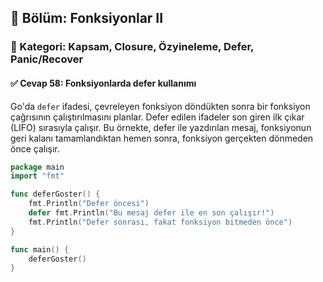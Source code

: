 ## 📘 Bölüm: Fonksiyonlar II  
### 🔹 Kategori: Kapsam, Closure, Özyineleme, Defer, Panic/Recover  
#### ✅ Cevap 58: Fonksiyonlarda defer kullanımı

Go'da `defer` ifadesi, çevreleyen fonksiyon döndükten sonra bir fonksiyon çağrısının çalıştırılmasını planlar. Defer edilen ifadeler son giren ilk çıkar (LIFO) sırasıyla çalışır. Bu örnekte, defer ile yazdırılan mesaj, fonksiyonun geri kalanı tamamlandıktan hemen sonra, fonksiyon gerçekten dönmeden önce çalışır.

```go
package main
import "fmt"

func deferGoster() {
    fmt.Println("Defer öncesi")
    defer fmt.Println("Bu mesaj defer ile en son çalışır!")
    fmt.Println("Defer sonrası, fakat fonksiyon bitmeden önce")
}

func main() {
    deferGoster()
}
```
